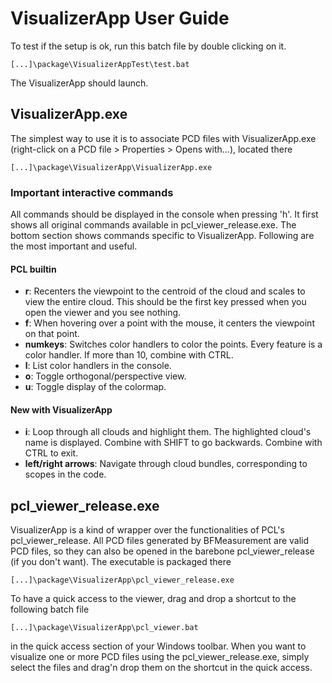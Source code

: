 # VisualizerApp User Guide

To test if the setup is ok, run this batch file by double clicking on it.

    [...]\package\VisualizerAppTest\test.bat

The VisualizerApp should launch.

## VisualizerApp.exe

The simplest way to use it is to associate PCD files with VisualizerApp.exe (right-click on a PCD file > Properties > Opens with...), located there

    [...]\package\VisualizerApp\VisualizerApp.exe

### Important interactive commands

All commands should be displayed in the console when pressing 'h'. It first shows all original commands available in pcl_viewer_release.exe. The bottom section shows commands specific to VisualizerApp. Following are the most important and useful.

#### PCL builtin

* **r**: Recenters the viewpoint to the centroid of the cloud and scales to view the entire cloud. This should be the first key pressed when you open the viewer and you see nothing.
* **f**: When hovering over a point with the mouse, it centers the viewpoint on that point.
* **numkeys**: Switches color handlers to color the points. Every feature is a color handler. If more than 10, combine with CTRL.
* **l**: List color handlers in the console.
* **o**: Toggle orthogonal/perspective view.
* **u**: Toggle display of the colormap.
  
#### New with VisualizerApp

* **i**: Loop through all clouds and highlight them. The highlighted cloud's name is displayed. Combine with SHIFT to go backwards. Combine with CTRL to exit.
* **left/right arrows**: Navigate through cloud bundles, corresponding to scopes in the code.

## pcl_viewer_release.exe

VisualizerApp is a kind of wrapper over the functionalities of PCL's pcl_viewer_release. All PCD files generated by BFMeasurement are valid PCD files, so they can also be opened in the barebone pcl_viewer_release (if you don't want). The executable is packaged there

    [...]\package\VisualizerApp\pcl_viewer_release.exe

To have a quick access to the viewer, drag and drop a shortcut to the following batch file 

    [...]\package\VisualizerApp\pcl_viewer.bat

in the quick access section of your Windows toolbar. When you want to visualize one or more PCD files using the pcl_viewer_release.exe, simply select the files and drag'n drop them on the shortcut in the quick access.
